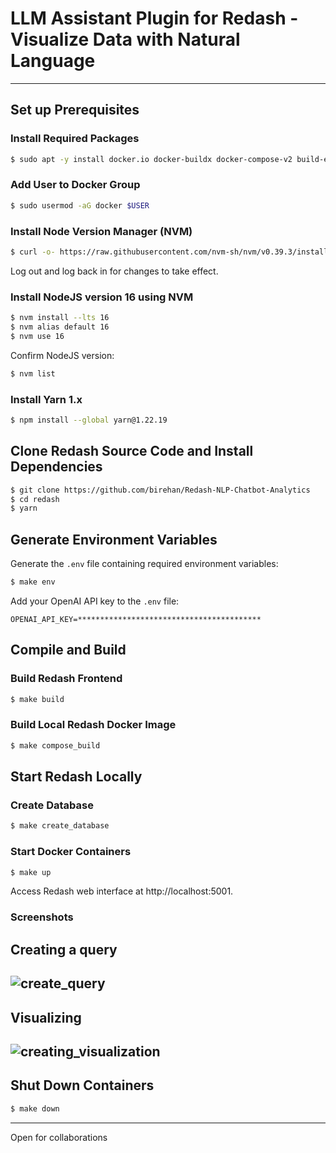 # LLM Assistant Plugin for Redash - Visualize Data with Natural Language

---

## Set up Prerequisites

### Install Required Packages

```bash
$ sudo apt -y install docker.io docker-buildx docker-compose-v2 build-essential curl pwgen python3-venv xvfb
```

### Add User to Docker Group

```bash
$ sudo usermod -aG docker $USER
```

### Install Node Version Manager (NVM)

```bash
$ curl -o- https://raw.githubusercontent.com/nvm-sh/nvm/v0.39.3/install.sh | bash
```

Log out and log back in for changes to take effect.

### Install NodeJS version 16 using NVM

```bash
$ nvm install --lts 16
$ nvm alias default 16
$ nvm use 16
```

Confirm NodeJS version:

```bash
$ nvm list
```

### Install Yarn 1.x

```bash
$ npm install --global yarn@1.22.19
```

## Clone Redash Source Code and Install Dependencies

```bash
$ git clone https://github.com/birehan/Redash-NLP-Chatbot-Analytics
$ cd redash
$ yarn
```

## Generate Environment Variables

Generate the `.env` file containing required environment variables:

```bash
$ make env
```

Add your OpenAI API key to the `.env` file:

```
OPENAI_API_KEY=*****************************************
```

## Compile and Build

### Build Redash Frontend

```bash
$ make build
```

### Build Local Redash Docker Image

```bash
$ make compose_build
```

## Start Redash Locally

### Create Database

```bash
$ make create_database
```

### Start Docker Containers

```bash
$ make up
```

Access Redash web interface at http://localhost:5001.

### Screenshots

Creating a query
---
![create_query](https://github.com/biniyam69/AI-Contract-Lawyer/assets/91191700/c1b55f56-dee1-4453-87d5-85903e418e4e)
---

Visualizing
---
![creating_visualization](https://github.com/biniyam69/AI-Contract-Lawyer/assets/91191700/29662f7a-934f-48b1-b410-2509d3ddccae)
---
## Shut Down Containers

```bash
$ make down
```

---

Open for collaborations
